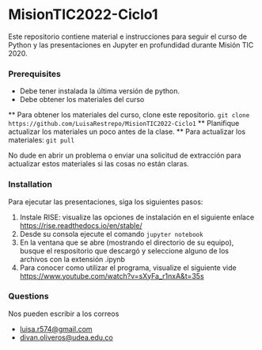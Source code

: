 # MisionTIC2022-Ciclo1
Este repositorio contiene material e instrucciones para seguir el curso de Python y las presentaciones en Jupyter en profundidad durante Misión TIC 2020.

### Prerequisites

* Debe tener instalada la última versión de python.
* Debe obtener los materiales del curso 
		
** Para obtener los materiales del curso, clone este repositorio. 
```git clone https://github.com/LuisaRestrepo/MisionTIC2022-Ciclo1```
** Planifique actualizar los materiales un poco antes de la clase.
** Para actualizar los materiales:
```git pull```
		
No dude en abrir un problema o enviar una solicitud de extracción para actualizar estos materiales si las cosas no están claras.

### Installation

Para ejecutar las presentaciones, siga los siguientes pasos:

1. Instale RISE: visualize las opciones de instalación en el siguiente enlace https://rise.readthedocs.io/en/stable/
2. Desde su consola ejecute el comando ```jupyter notebook```
3. En la ventana que se abre (mostrando el directorio de su equipo), busque el respositorio que descargó y seleccione alguno de los archivos con la extensión .ipynb
4. Para conocer como utilizar el programa, visualize el siguiente vide https://www.youtube.com/watch?v=sXyFa_r1nxA&t=35s


### Questions
Nos pueden escribir a los correos
* luisa.r574@gmail.com
* divan.oliveros@udea.edu.co 
